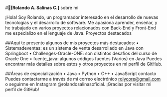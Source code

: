 #👋**[Rolando A. Salinas C.]**
sobre mi

¡Hola! Soy Rolando, un programador interesado en el desarrollo de nuevas tecnologías y el desarrollo de software. Me apasiona aprender, enseñar, y he trabajado en varios proyectos relacionados con Back-End y Front-End me especializo en el lenguaje de Java.
Proyectos destacados

##Aquí te presento algunos de mis proyectos más destacados:
•	Sistemadeventas:  es un sistema de  venta desarrollado en Java con Springboot
•	Challenges-Oracle-ONE:  son distintos desafios del curso de Oracle One
•	fuente_java: algunos códigos fuentes (Varios) en Java
Puedes encontrar más detalles sobre estos y otros proyectos en mi perfil de GitHub.

##Áreas de especialización
•	Java
•	Python
•	C++
•	JavaScript
contacto
Puedes contactarme a través de mi correo electrónico rolycore@gmail.com o seguirme en Instagram @rolandosalinasoficial. ¡Gracias por visitar mi perfil de GitHub!
